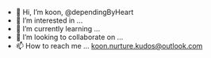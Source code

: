 - 👋 Hi, I’m koon, @dependingByHeart
- 👀 I’m interested in ...
- 🌱 I’m currently learning ...
- 💞️ I’m looking to collaborate on ...
- 📫 How to reach me ... koon.nurture.kudos@outlook.com

